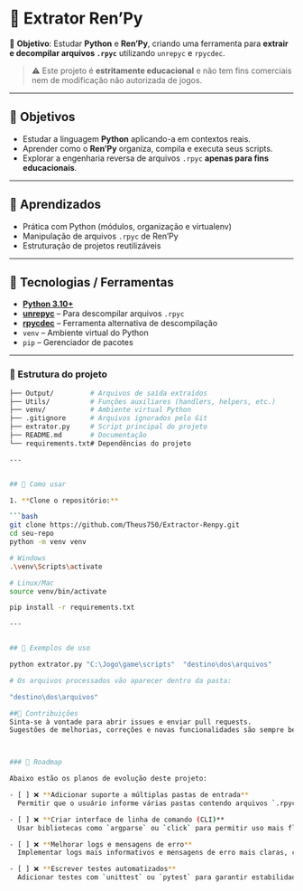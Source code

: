 # 🐍 Extrator Ren’Py

📌 **Objetivo**: Estudar **Python** e **Ren’Py**, criando uma ferramenta para **extrair e decompilar arquivos `.rpyc`** utilizando `unrepyc` e `rpycdec`.  

> ⚠️ Este projeto é **estritamente educacional** e não tem fins comerciais nem de modificação não autorizada de jogos.

---

## 🎯 Objetivos
- Estudar a linguagem **Python** aplicando-a em contextos reais.  
- Aprender como o **Ren’Py** organiza, compila e executa seus scripts.  
- Explorar a engenharia reversa de arquivos `.rpyc` **apenas para fins educacionais**.  

---

## 📖 Aprendizados
- Prática com Python (módulos, organização e virtualenv)  
- Manipulação de arquivos `.rpyc` de Ren’Py  
- Estruturação de projetos reutilizáveis  

---

## 🧰 Tecnologias / Ferramentas
- **[Python 3.10+](https://www.python.org/)**  
- **[unrepyc](https://github.com/CensoredUsername/unrpyc)** – Para descompilar arquivos `.rpyc`  
- **[rpycdec](https://github.com/Shizmob/rpyc)** – Ferramenta alternativa de descompilação  
- `venv` – Ambiente virtual do Python  
- `pip` – Gerenciador de pacotes  

---

### 📁 Estrutura do projeto

```bash
├── Output/         # Arquivos de saída extraídos
├── Utils/          # Funções auxiliares (handlers, helpers, etc.)
├── venv/           # Ambiente virtual Python
├── .gitignore      # Arquivos ignorados pelo Git
├── extrator.py     # Script principal do projeto
├── README.md       # Documentação
└── requirements.txt# Dependências do projeto

---


## 🚀 Como usar

1. **Clone o repositório:**

```bash
git clone https://github.com/Theus750/Extractor-Renpy.git
cd seu-repo
python -m venv venv

# Windows
.\venv\Scripts\activate

# Linux/Mac
source venv/bin/activate

pip install -r requirements.txt

---


## 🧪 Exemplos de uso

python extrator.py "C:\Jogo\game\scripts"  "destino\dos\arquivos"      

# Os arquivos processados vão aparecer dentro da pasta:

"destino\dos\arquivos"

##🤝 Contribuições
Sinta-se à vontade para abrir issues e enviar pull requests.
Sugestões de melhorias, correções e novas funcionalidades são sempre bem-vindas.



### 📌 Roadmap

Abaixo estão os planos de evolução deste projeto:

- [ ] ❌ **Adicionar suporte a múltiplas pastas de entrada**  
  Permitir que o usuário informe várias pastas contendo arquivos `.rpyc` de uma vez só.

- [ ] ❌ **Criar interface de linha de comando (CLI)**  
  Usar bibliotecas como `argparse` ou `click` para permitir uso mais flexível via terminal.

- [ ] ❌ **Melhorar logs e mensagens de erro**  
  Implementar logs mais informativos e mensagens de erro mais claras, com tratamento de exceções.

- [ ] ❌ **Escrever testes automatizados**  
  Adicionar testes com `unittest` ou `pytest` para garantir estabilidade e facilitar futuras alterações.


